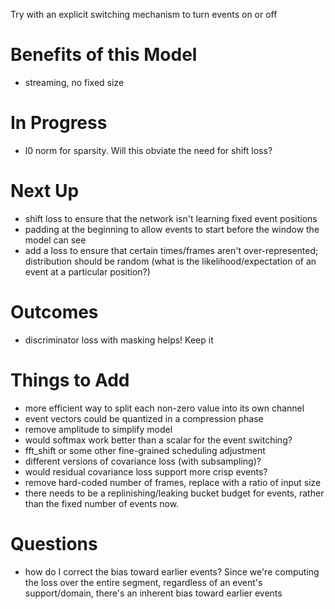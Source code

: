 Try with an explicit switching mechanism to turn events on or off

# Benefits of this Model
- streaming, no fixed size

# In Progress
- l0 norm for sparsity.  Will this obviate the need for shift loss?

# Next Up
- shift loss to ensure that the network isn't learning fixed event positions
- padding at the beginning to allow events to start before the window the model can see
- add a loss to ensure that certain times/frames aren't over-represented;  distribution should be random (what is the likelihood/expectation of an event at a particular position?)

# Outcomes
- discriminator loss with masking helps! Keep it


# Things to Add
- more efficient way to split each non-zero value into its own channel
- event vectors could be quantized in a compression phase
- remove amplitude to simplify model
- would softmax work better than a scalar for the event switching?
- fft_shift or some other fine-grained scheduling adjustment
- different versions of covariance loss (with subsampling)?
- would residual covariance loss support more crisp events?
- remove hard-coded number of frames, replace with a ratio of input size
- there needs to be a replinishing/leaking bucket budget for events, rather than the fixed number of events now.




# Questions
- how do I correct the bias toward earlier events?  Since we're computing the loss over the entire
  segment, regardless of an event's support/domain, there's an inherent bias toward earlier events